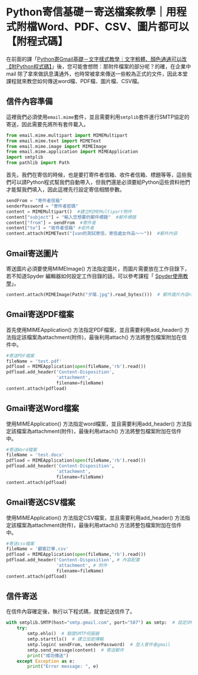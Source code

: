 # Python寄信基礎－寄送檔案教學｜用程式附檔Word、PDF、CSV、圖片都可以【附程式碼】
在前面的課「[Python寄Gmail基礎－文字樣式教學｜文字粗體、顏色通通可以改【附Python程式碼】]()」後，您可能會想問：那附件檔案的部分呢？的確，在企業中mail 除了拿來做訊息溝通外，也時常被拿來傳送一些較為正式的文件，因此本堂課程就來教您如何傳送word檔、PDF檔、圖片檔、CSV檔。

## 信件內容準備

這裡我們必須使用`email.mime`套件，並且需要利用`smtplib`套件進行SMTP協定的寄送，因此需要先將所有套件載入。
```python
from email.mime.multipart import MIMEMultipart
from email.mime.text import MIMEText
from email.mime.image import MIMEImage
from email.mime.application import MIMEApplication 
import smtplib
from pathlib import Path
```
首先，我們在寄信的時候，也是要打寄件者信箱、收件者信箱、標題等等，這些我們可以請Python程式幫我們自動帶入，但我們還是必須要給Python這些資料他們才能幫我們填入，因此這裡先行設定寄信相關參數。
```python
sendFrom = "寄件者信箱"
senderPassword = "寄件者密碼"
content = MIMEMultipart()  #建立MIMEMultipart物件
content["subject"] = "輸入您想要的郵件標題"  #郵件標題
content["from"] = sendFrom  #寄件者
content["to"] = "收件者信箱" #收件者
content.attach(MIMEText("Ivan的測試寄信，寄信處女作品～～"))  #郵件內容
```
## Gmail寄送圖片
寄送圖片必須要使用MIMEImage() 方法指定圖片，而圖片需要放在工作目錄下，若不知道Spyder 編輯器如何設定工作目錄的話，可以參考課程「
[Spyder使用教學]()」。
```python
content.attach(MIMEImage(Path("夕陽.jpg").read_bytes()))  # 郵件圖片內容</code></pre>
```

## Gmail寄送PDF檔案
首先使用MIMEApplication() 方法指定PDF檔案，並且需要利用add_header() 方法指定該檔案為attachment(附件)，最後利用attach() 方法將整包檔案附加在信件中。
```python
#寄送PDF檔案
fileName = 'test.pdf'
pdfload = MIMEApplication(open(fileName,'rb').read()) 
pdfload.add_header('Content-Disposition', 
                   'attachment', 
                   filename=fileName) 
content.attach(pdfload)
```
## Gmail寄送Word檔案
使用MIMEApplication() 方法指定word檔案，並且需要利用add_header() 方法指定該檔案為attachment(附件)，最後利用attach() 方法將整包檔案附加在信件中。
```python
#寄送Word檔案
fileName = 'test.docx'
pdfload = MIMEApplication(open(fileName,'rb').read()) 
pdfload.add_header('Content-Disposition', 
                   'attachment', 
                   filename=fileName) 
content.attach(pdfload)
```
## Gmail寄送CSV檔案
使用MIMEApplication() 方法指定CSV檔案，並且需要利用add_header() 方法指定該檔案為attachment(附件)，最後利用attach() 方法將整包檔案附加在信件中。
```python
#寄送csv檔案
fileName = '顧客訂單.csv'
pdfload = MIMEApplication(open(fileName,'rb').read()) 
pdfload.add_header('Content-Disposition', # 內容配置
                   'attachment', # 附件
                   filename=fileName) 
content.attach(pdfload)
```
## 信件寄送
在信件內容確定後，執行以下程式碼，就會記送信件了。
```python
with smtplib.SMTP(host="smtp.gmail.com", port="587") as smtp:  # 設定SMTP伺服器
    try:
        smtp.ehlo()  # 驗證SMTP伺服器
        smtp.starttls()  # 建立加密傳輸
        smtp.login( sendFrom, senderPassword)  # 登入寄件者gmail
        smtp.send_message(content)  # 寄送郵件
        print("成功傳送")
    except Exception as e:
        print("Error message: ", e)
```

